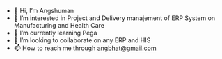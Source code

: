 - 👋 Hi, I’m Angshuman
- 👀 I’m interested in Project and Delivery manajement of ERP System on Manufacturing and Health Care
- 🌱 I’m currently learning Pega 
- 💞️ I’m looking to collaborate on any ERP and HIS 
- 📫 How to reach me through angbhat@gmail.com

<!---
angshub/angshub is a ✨ special ✨ repository because its `README.md` (this file) appears on your GitHub profile.
You can click the Preview link to take a look at your changes.
--->
